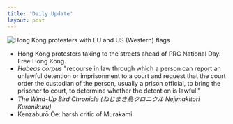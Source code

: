 ```yaml
---
title: 'Daily Update'
layout: post
---
```


![Hong Kong protesters with EU and US (Western) flags](https://www.hongkongfp.com/wp-content/uploads/2019/09/september-29-protest-china-extradition-11-Copy.jpg)

- Hong Kong protesters taking to the streets ahead of PRC National Day. Free Hong Kong.
- *Habeas corpus*  "recourse in law through which a person can report an unlawful detention or imprisonment to a court and request that the court order the custodian of the person, usually a prison official, to bring the prisoner to court, to determine whether the detention is lawful."
- *The Wind-Up Bird Chronicle (ねじまき鳥クロニクル Nejimakitori Kuronikuru)*
- Kenzaburō Ōe: harsh critic of Murakami
